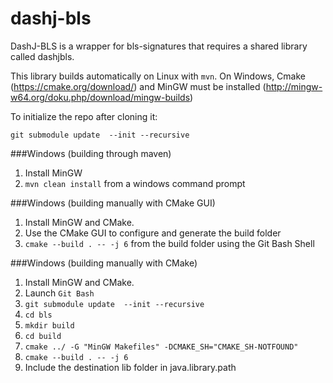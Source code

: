 # dashj-bls
DashJ-BLS is a wrapper for bls-signatures that requires a shared library called dashjbls.

This library builds automatically on Linux with `mvn`.  On Windows, Cmake (https://cmake.org/download/) and MinGW must be installed (http://mingw-w64.org/doku.php/download/mingw-builds)

To initialize the repo after cloning it: 
```
git submodule update  --init --recursive
```
###Windows (building through maven)
1.  Install MinGW
2.  `mvn clean install` from a windows command prompt

###Windows (building manually with CMake GUI)
1. Install MinGW and CMake.
2. Use the CMake GUI to configure and generate the build folder
3. `cmake --build . -- -j 6` from the build folder using the Git Bash Shell

###Windows (building manually with CMake)
1) Install MinGW and CMake.
2) Launch `Git Bash`
3) `git submodule update  --init --recursive`
4) `cd bls`
5) `mkdir build`
6) `cd build`
7) `cmake ../ -G "MinGW Makefiles" -DCMAKE_SH="CMAKE_SH-NOTFOUND"`
8) `cmake --build . -- -j 6` 
9) Include the destination lib folder in java.library.path

